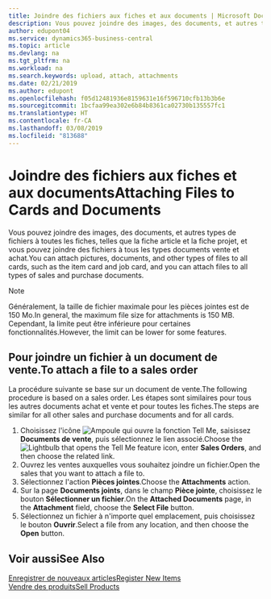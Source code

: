 ```yaml
---
title: Joindre des fichiers aux fiches et aux documents | Microsoft Docs
description: Vous pouvez joindre des images, des documents, et autres types de fichiers à toutes les fiches et à tous les types documents vente et achat.
author: edupont04
ms.service: dynamics365-business-central
ms.topic: article
ms.devlang: na
ms.tgt_pltfrm: na
ms.workload: na
ms.search.keywords: upload, attach, attachments
ms.date: 02/21/2019
ms.author: edupont
ms.openlocfilehash: f05d12481936e8159631e16f596710cfb13b3b6e
ms.sourcegitcommit: 1bcfaa99ea302e6b84b8361ca02730b135557fc1
ms.translationtype: HT
ms.contentlocale: fr-CA
ms.lasthandoff: 03/08/2019
ms.locfileid: "813688"
---
```

# <a name="attaching-files-to-cards-and-documents"></a><span data-ttu-id="48599-103">Joindre des fichiers aux fiches et aux documents</span><span class="sxs-lookup"><span data-stu-id="48599-103">Attaching Files to Cards and Documents</span></span>
<span data-ttu-id="48599-104">Vous pouvez joindre des images, des documents, et autres types de fichiers à toutes les fiches, telles que la fiche article et la fiche projet, et vous pouvez joindre des fichiers à tous les types documents vente et achat.</span><span class="sxs-lookup"><span data-stu-id="48599-104">You can attach pictures, documents, and other types of files to all cards, such as the item card and job card, and you can attach files to all types of sales and purchase documents.</span></span>

> [!Note]
> <span data-ttu-id="48599-105">Généralement, la taille de fichier maximale pour les pièces jointes est de 150 Mo.</span><span class="sxs-lookup"><span data-stu-id="48599-105">In general, the maximum file size for attachments is 150 MB.</span></span> <span data-ttu-id="48599-106">Cependant, la limite peut être inférieure pour certaines fonctionnalités.</span><span class="sxs-lookup"><span data-stu-id="48599-106">However, the limit can be lower for some features.</span></span> 

## <a name="to-attach-a-file-to-a-sales-order"></a><span data-ttu-id="48599-107">Pour joindre un fichier à un document de vente.</span><span class="sxs-lookup"><span data-stu-id="48599-107">To attach a file to a sales order</span></span>
<span data-ttu-id="48599-108">La procédure suivante se base sur un document de vente.</span><span class="sxs-lookup"><span data-stu-id="48599-108">The following procedure is based on a sales order.</span></span> <span data-ttu-id="48599-109">Les étapes sont similaires pour tous les autres documents achat et vente et pour toutes les fiches.</span><span class="sxs-lookup"><span data-stu-id="48599-109">The steps are similar for all other sales and purchase documents and for all cards.</span></span>

1. <span data-ttu-id="48599-110">Choisissez l'icône ![Ampoule qui ouvre la fonction Tell Me](media/ui-search/search_small.png "Dites-moi ce que vous voulez faire"), saisissez **Documents de vente**, puis sélectionnez le lien associé.</span><span class="sxs-lookup"><span data-stu-id="48599-110">Choose the ![Lightbulb that opens the Tell Me feature](media/ui-search/search_small.png "Tell me what you want to do") icon, enter **Sales Orders**, and then choose the related link.</span></span>
2. <span data-ttu-id="48599-111">Ouvrez les ventes auxquelles vous souhaitez joindre un fichier.</span><span class="sxs-lookup"><span data-stu-id="48599-111">Open the sales that you want to attach a file to.</span></span>
3. <span data-ttu-id="48599-112">Sélectionnez l'action **Pièces jointes**.</span><span class="sxs-lookup"><span data-stu-id="48599-112">Choose the **Attachments** action.</span></span>
4. <span data-ttu-id="48599-113">Sur la page **Documents joints**, dans le champ **Pièce jointe**, choisissez le bouton **Sélectionner un fichier**.</span><span class="sxs-lookup"><span data-stu-id="48599-113">On the **Attached Documents** page, in the **Attachment** field, choose the **Select File** button.</span></span>
5. <span data-ttu-id="48599-114">Sélectionnez un fichier à n'importe quel emplacement, puis choisissez le bouton **Ouvrir**.</span><span class="sxs-lookup"><span data-stu-id="48599-114">Select a file from any location, and then choose the **Open** button.</span></span>

## <a name="see-also"></a><span data-ttu-id="48599-115">Voir aussi</span><span class="sxs-lookup"><span data-stu-id="48599-115">See Also</span></span>
[<span data-ttu-id="48599-116">Enregistrer de nouveaux articles</span><span class="sxs-lookup"><span data-stu-id="48599-116">Register New Items</span></span>](inventory-how-register-new-items.md)  
[<span data-ttu-id="48599-117">Vendre des produits</span><span class="sxs-lookup"><span data-stu-id="48599-117">Sell Products</span></span>](sales-how-sell-products.md)
